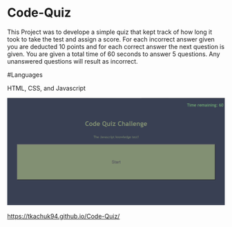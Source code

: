 # Code-Quiz

This Project was to develope a simple quiz that kept track of how long it took to take the test and assign a score.
For each incorrect answer given you are deducted 10 points and for each correct answer the next question is given.
You are given a total time of 60 seconds to answer 5 questions. Any unanswered questions will result as incorrect.

#Languages

HTML, CSS, and Javascript

![Image of website](https://github.com/Tkachuk94/Code-Quiz/blob/main/Images/Code-quiz-img.png)

https://tkachuk94.github.io/Code-Quiz/
